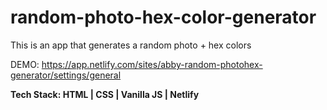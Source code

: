 # random-photo-hex-color-generator

This is an app that generates a random photo + hex colors

DEMO: https://app.netlify.com/sites/abby-random-photohex-generator/settings/general

**Tech Stack: HTML | CSS | Vanilla JS | Netlify**
